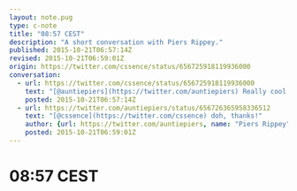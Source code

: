 ```yaml
---
layout: note.pug
type: c-note
title: "08:57 CEST"
description: "A short conversation with Piers Rippey."
published: 2015-10-21T06:57:14Z
revised: 2015-10-21T06:59:01Z
origin: https://twitter.com/cssence/status/656725918119936000
conversation:
  - url: https://twitter.com/cssence/status/656725918119936000
    text: "[@auntiepiers](https://twitter.com/auntiepiers) Really cool website/résumé [piers.rippey.org](http://piers.rippey.org/) … heads-up: twitter link in footer in need of an update?"
    posted: 2015-10-21T06:57:14Z
  - url: https://twitter.com/auntiepiers/status/656726365958336512
    text: "[@cssence](https://twitter.com/cssence) doh, thanks!"
    author: {url: https://twitter.com/auntiepiers, name: "Piers Rippey"}
    posted: 2015-10-21T06:59:01Z
---
```


# 08:57 CEST
